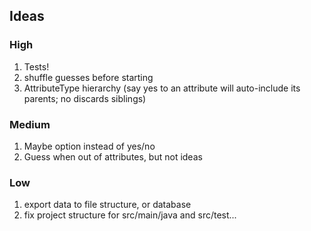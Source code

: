 ## Ideas

### High
1. Tests!
1. shuffle guesses before starting
1. AttributeType hierarchy (say yes to an attribute will auto-include its parents; no discards siblings)

### Medium
1. Maybe option instead of yes/no
1. Guess when out of attributes, but not ideas

### Low
1. export data to file structure, or database
1. fix project structure for src/main/java and src/test...
